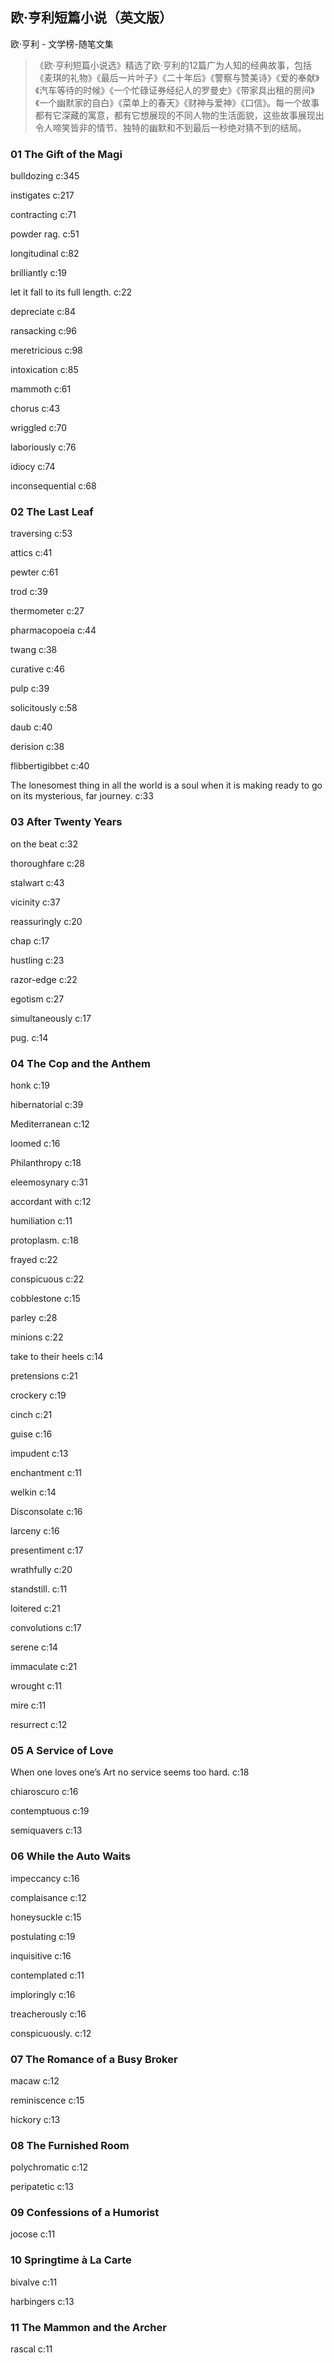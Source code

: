 ## 欧·亨利短篇小说（英文版）

欧·亨利  -  文学榜-随笔文集

> 《欧·亨利短篇小说选》精选了欧·亨利的12篇广为人知的经典故事，包括《麦琪的礼物》《最后一片叶子》《二十年后》《警察与赞美诗》《爱的奉献》《汽车等待的时候》《一个忙碌证券经纪人的罗曼史》《带家具出租的房间》《一个幽默家的自白》《菜单上的春天》《财神与爱神》《口信》。每一个故事都有它深藏的寓意，都有它想展现的不同人物的生活面貌，这些故事展现出令人啼笑皆非的情节、独特的幽默和不到最后一秒绝对猜不到的结局。


### 01 The Gift of the Magi

bulldozing c:345

instigates c:217

contracting c:71

powder rag. c:51

longitudinal c:82

brilliantly c:19

let it fall to its full length. c:22

depreciate c:84

ransacking c:96

meretricious c:98

intoxication c:85

mammoth c:61

chorus c:43

wriggled c:70

laboriously c:76

idiocy c:74

inconsequential c:68

### 02 The Last Leaf

traversing c:53

attics c:41

pewter c:61

trod c:39

thermometer c:27

pharmacopoeia c:44

twang c:38

curative c:46

pulp c:39

solicitously c:58

daub c:40

derision c:38

flibbertigibbet c:40

The lonesomest thing in all the world is a soul when it is making ready to go on its mysterious, far journey. c:33

### 03 After Twenty Years

on the beat c:32

thoroughfare c:28

stalwart c:43

vicinity c:37

reassuringly c:20

chap c:17

hustling c:23

razor-edge c:22

egotism c:27

simultaneously c:17

pug. c:14

### 04 The Cop and the Anthem

honk c:19

hibernatorial c:39

Mediterranean c:12

loomed c:16

Philanthropy c:18

eleemosynary c:31

accordant with c:12

humiliation c:11

protoplasm. c:18

frayed c:22

conspicuous c:22

cobblestone c:15

parley c:28

minions c:22

take to their heels c:14

pretensions c:21

crockery c:19

cinch c:21

guise c:16

impudent c:13

enchantment c:11

welkin c:14

Disconsolate c:16

larceny c:16

presentiment c:17

wrathfully c:20

standstill. c:11

loitered c:21

convolutions c:17

serene c:14

immaculate c:21

wrought c:11

mire c:11

resurrect c:12

### 05 A Service of Love

When one loves one’s Art no service seems too hard. c:18

chiaroscuro c:16

contemptuous c:19

semiquavers c:13

### 06 While the Auto Waits

impeccancy c:16

complaisance c:12

honeysuckle c:15

postulating c:19

inquisitive c:16

contemplated c:11

imploringly c:16

treacherously c:16

conspicuously. c:12

### 07 The Romance of a Busy Broker

macaw c:12

reminiscence c:15

hickory c:13

### 08 The Furnished Room

polychromatic c:12

peripatetic c:13

### 09 Confessions of a Humorist

jocose c:11

### 10 Springtime à La Carte

bivalve c:11

harbingers c:13

### 11 The Mammon and the Archer

rascal c:11